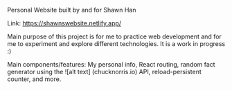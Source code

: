 Personal Website built by and for Shawn Han

Link: https://shawnswebsite.netlify.app/

Main purpose of this project is for me to practice web development and for me to experiment and explore different technologies.
It is a work in progress :)

Main components/features: My personal info, React routing, random fact generator using the ![alt text] (chucknorris.io) API, reload-persistent counter, and more.
